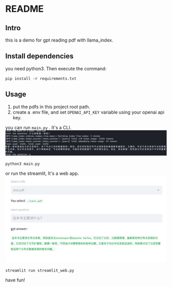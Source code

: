 # README

## Intro

this is a demo for gpt reading pdf with llama_index.

## Install dependencies

you need python3.
Then execute the command:

```shell
pip install -r requirements.txt
```

## Usage

1. put the pdfs in this project root path.
2. create a .env file, and set `OPENAI_API_KEY` variable using your openai api key.

you can run `main.py` . It's a CLI.
![CLI-demo](./docs/CLI-demo.png)

```shell
python3 main.py
```

or run the streamlit, It's a web app.
![streamlit-demo](./docs/streamlit-demo.png)

```shell
streamlit run streamlit_web.py 
```

have fun!